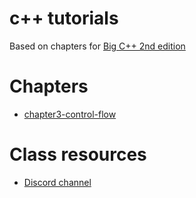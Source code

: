# c++ tutorials

Based on chapters for [Big C++ 2nd edition](https://www.wiley.com/en-us/Big+C%2B%2B%2C+2nd+Edition-p-9780470383285)

# Chapters
- [chapter3-control-flow](./chapter3-control-flow)

# Class resources
- [Discord channel](https://discordapp.com/channels/293440921712721920/352098493361291266)
